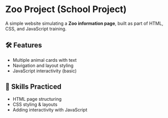 # Zoo Project (School Project)

A simple website simulating a **Zoo information page**, built as part of HTML, CSS, and JavaScript training.  

## 🛠 Features
- Multiple animal cards with text
- Navigation and layout styling  
- JavaScript interactivity (basic)  

## 🎯 Skills Practiced
- HTML page structuring  
- CSS styling & layouts  
- Adding interactivity with JavaScript  
